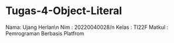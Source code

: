 # Tugas-4-Object-Literal
Nama: Ujang Herlan\n
Nim : 20220040028/n
Kelas : TI22F
Matkul : Pemrograman Berbasis Platfrom
